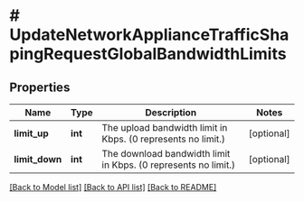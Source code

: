 # # UpdateNetworkApplianceTrafficShapingRequestGlobalBandwidthLimits

## Properties

Name | Type | Description | Notes
------------ | ------------- | ------------- | -------------
**limit_up** | **int** | The upload bandwidth limit in Kbps. (0 represents no limit.) | [optional]
**limit_down** | **int** | The download bandwidth limit in Kbps. (0 represents no limit.) | [optional]

[[Back to Model list]](../../README.md#models) [[Back to API list]](../../README.md#endpoints) [[Back to README]](../../README.md)
